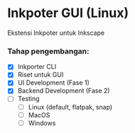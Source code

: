# Inkpoter GUI (Linux)

Ekstensi Inkpoter untuk Inkscape

### Tahap pengembangan:
- [x] Inkporter CLI
- [x] Riset untuk GUI
- [x] UI Development (Fase 1)
- [x] Backend Development (Fase 2)
- [ ] Testing 
  - [ ] Linux (default, flatpak, snap)
  - [ ] MacOS
  - [ ] Windows
